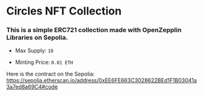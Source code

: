 # Circles NFT Collection  

### This is a simple ERC721 collection made with OpenZepplin Libraries on Sepolia.

- Max Supply: `10`

- Minting Price: ```0.01 ETH```

Here is the contract on the Sepolia: https://sepolia.etherscan.io/address/0xEE6FE663C3028622BEd1F1B03041a3a7ed8a69C4#code